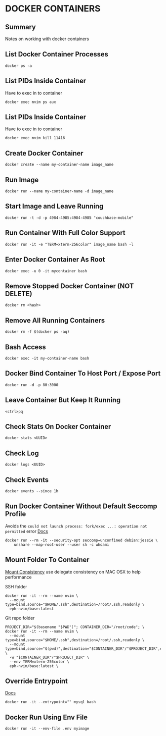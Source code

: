 # DOCKER CONTAINERS

## Summary

Notes on working with docker containers

## List Docker Container Processes

```console
docker ps -a
```

## List PIDs Inside Container

Have to exec in to container

```console
docker exec nvim ps aux
```

## List PIDs Inside Container

Have to exec in to container

```console
docker exec nvim kill 11416
```

## Create Docker Container

```console
docker create --name my-container-name image_name
```

## Run Image

```console
docker run --name my-container-name -d image_name
```

## Start Image and Leave Running

```console
docker run -t -d -p 4984-4985:4984-4985 "couchbase-mobile"
```

## Run Container With Full Color Support

```console
docker run -it -e "TERM=xterm-256color" image_name bash -l
```

## Enter Docker Container As Root

```console
docker exec -u 0 -it mycontainer bash
```

## Remove Stopped Docker Container <hash> (NOT DELETE)

```console
docker rm <hash>
```

## Remove All Running Containers

```console
docker rm -f $(docker ps -aq)
```

## Bash Access

```console
docker exec -it my-container-name bash
```

## Docker Bind Container To Host Port / Expose Port

```console
docker run -d -p 80:3000
```

## Leave Container But Keep It Running

`<ctrl>pq`

## Check Stats On Docker Container

```console
docker stats <UUID>
```

## Check Log

```console
docker logs <UUID>
```

## Check Events

```console
docker events --since 1h
```

## Run Docker Container Without Default Seccomp Profile

Avoids the `could not launch process: fork/exec ...: operation not permitted`
error
[Docs](https://docs.docker.com/engine/security/seccomp/#significant-syscalls-blocked-by-the-default-profile)

```console
docker run --rm -it --security-opt seccomp=unconfined debian:jessie \
    unshare --map-root-user --user sh -c whoami
```

## Mount Folder To Container

[Mount Consistency](https://docs.docker.com/storage/bind-mounts/#configure-mount-consistency-for-macos)
use delegate consistency on MAC OSX to help performance

SSH folder

```console
docker run -it --rm --name nvim \
  --mount type=bind,source="$HOME/.ssh",destination=/root/.ssh,readonly \
  eph-nvim/base:latest
```

Git repo folder

```
PROJECT_DIR="$(basename "$PWD")"; CONTAINER_DIR="/root/code"; \
docker run -it --rm --name nvim \
  --mount type=bind,source="$HOME/.ssh",destination=/root/.ssh,readonly \
  --mount type=bind,source="$(pwd)",destination="$CONTAINER_DIR"/"$PROJECT_DIR",consistency=delegated \
  -w "$CONTAINER_DIR"/"$PROJECT_DIR" \
  --env TERM=xterm-256color \
  eph-nvim/base:latest \
```

## Override Entrypoint

[Docs](https://docs.docker.com/engine/reference/run/#entrypoint-default-command-to-execute-at-runtime)

```console
docker run -it --entrypoint="" mysql bash
```

## Docker Run Using Env File

```console
docker run -it --env-file .env myimage
```
